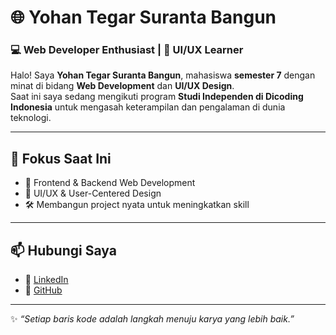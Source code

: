 # 🌐 Yohan Tegar Suranta Bangun

### 💻 Web Developer Enthusiast | 🎨 UI/UX Learner  

Halo! Saya **Yohan Tegar Suranta Bangun**, mahasiswa **semester 7** dengan minat di bidang **Web Development** dan **UI/UX Design**.  
Saat ini saya sedang mengikuti program **Studi Independen di Dicoding Indonesia** untuk mengasah keterampilan dan pengalaman di dunia teknologi.  

---

## 🚀 Fokus Saat Ini
- 🌱 Frontend & Backend Web Development  
- 🎨 UI/UX & User-Centered Design  
- 🛠️ Membangun project nyata untuk meningkatkan skill  

---

## 📫 Hubungi Saya
- 🔗 [LinkedIn](https://www.linkedin.com/in/yohan-bangun-908793253/)  
- 🐙 [GitHub](https://github.com/Yohan141)  

---

✨ *“Setiap baris kode adalah langkah menuju karya yang lebih baik.”*  
